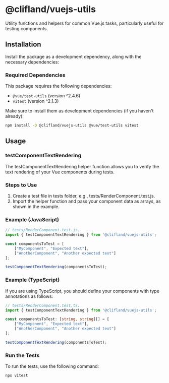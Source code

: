 # @clifland/vuejs-utils

Utility functions and helpers for common Vue.js tasks, particularly useful for testing components.

## Installation

Install the package as a development dependency, along with the necessary dependencies:

### Required Dependencies

This package requires the following dependencies:

- `@vue/test-utils` (version ^2.4.6)
- `vitest` (version ^2.1.3)

Make sure to install them as development dependencies (if you haven't already):

```bash
npm install -D @clifland/vuejs-utils @vue/test-utils vitest
```

## Usage

### testComponentTextRendering

The testComponentTextRendering helper function allows you to verify the text rendering of your Vue components during tests.

### Steps to Use

1. Create a test file in tests folder, e.g., tests/RenderComponent.test.js.
2. Import the helper function and pass your component data as arrays, as shown in the example.

### Example (JavaScript)

```js
// tests/RenderComponent.test.js.
import { testComponentTextRendering } from '@clifland/vuejs-utils';

const componentsToTest = [
    ["MyComponent", "Expected text"],
    ["AnotherComponent", "Another expected text"]
];

testComponentTextRendering(componentsToTest);
```

### Example (TypeScript)

If you are using TypeScript, you should define your components with type annotations as follows:

```ts
// tests/RenderComponent.test.ts.
import { testComponentTextRendering } from '@clifland/vuejs-utils';

const componentsToTest: [string, string][] = [
    ["MyComponent", "Expected text"],
    ["AnotherComponent", "Another expected text"]
];

testComponentTextRendering(componentsToTest);
```

### Run the Tests

To run the tests, use the following command:

```bash
npx vitest
```
